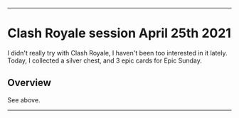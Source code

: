 
***

# Clash Royale session April 25th 2021

I didn't really try with Clash Royale, I haven't been too interested in it lately. Today, I collected a silver chest, and 3 epic cards for Epic Sunday.

## Overview

See above.

***

